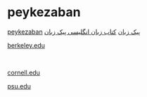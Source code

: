 # peykezaban

<a href="https://sites.google.com/view/peykezaban/home">peykezaban</a>
<a href="https://peykezaban.com/">پیک زبان</a>
<a href="https://xmlp.search.yahoo.com/mobile/s?p=https://peykezaban.com/product-category/english/&amp;guccounter=1">کتاب زبان انگلیسی پیک زبان</a>
&nbsp;

<a href="https://pb.lib.berkeley.edu/xtf/servlet/org.cdlib.xtf.dynaXML.DynaXML?source=/BITAGAP/Display/9775BITAGAP.Work.xml&amp;style=Work.xsl&amp;gobk=https://peykezaban.com/">berkeley.edu</a>

&nbsp;
&nbsp;

<a href="https://yambase-test.sgn.cornell.edu/forum/add_post.pl?page_type=stock&amp;page_object_id=89665&amp;refering_page=https://peykezaban.com/">cornell.edu</a>
&nbsp;

<a href="https://mawwg.psu.edu/?URL=peykezaban.com">psu.edu</a>

&nbsp;
